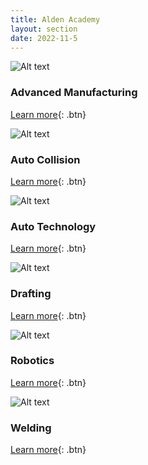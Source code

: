 ```yaml
---
title: Alden Academy
layout: section
date: 2022-11-5
---
```


<div class="card" markdown="1">

![Alt text](https://res.cloudinary.com/dxm7ycyxz/image/upload/v1668016856/TechHigh.us/Technical%20areas/alden/Advanced%20Manufacturing/advanced-manufacturing-robots_ueimbv.jpg)
### Advanced Manufacturing
[Learn more](../alden/adv-manufacturing/){: .btn}

</div>

<div class="card" markdown="1">
    
![Alt text](https://res.cloudinary.com/dxm7ycyxz/image/upload/v1668016928/TechHigh.us/Technical%20areas/alden/Auto%20Collison/egor-vikhrev-S0cqn0mZU0E-unsplash-1-1024x684_irdl06.jpg)
### Auto Collision
[Learn more](../alden/auto-collision/){: .btn}

</div>

<div class="card" markdown="1">
    
![Alt text](https://res.cloudinary.com/dxm7ycyxz/image/upload/v1668016933/TechHigh.us/Technical%20areas/alden/auto%20tech/markus-spiske-1fkoklr9ZIA-unsplash-1-1024x683_ypx9u5.jpg)
### Auto Technology
[Learn more](../alden/auto-tech/){: .btn}

</div>

<div class="card" markdown="1">
    
![Alt text](https://res.cloudinary.com/dxm7ycyxz/image/upload/v1668016880/TechHigh.us/Technical%20areas/alden/drafting/lucas-kepner-Yn8D5B8C-eY-unsplash-2-1-1024x689_a22o2f.jpg)
### Drafting
[Learn more](../alden/drafting/){: .btn}

</div>

<div class="card" markdown="1">
    
![Alt text](https://res.cloudinary.com/dxm7ycyxz/image/upload/v1668016945/TechHigh.us/Technical%20areas/alden/Robotics/louis-reed-wSTCaQpiLtc-unsplash-1-1024x683_z8f7j1.jpg)
### Robotics
[Learn more](../alden/welding/){: .btn}

</div>

<div class="card" markdown="1">
    
![Alt text](https://res.cloudinary.com/dxm7ycyxz/image/upload/v1668016928/TechHigh.us/Technical%20areas/alden/welding/rob-lambert-9Q_pLLP_jmA-unsplash-1-1536x1024_zr0jkc.jpg)
### Welding
[Learn more](../alden/robotics/){: .btn}

</div>